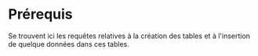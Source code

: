 # Prérequis

Se trouvent ici les requêtes relatives à la création des tables et à l'insertion de quelque données dans ces tables.
